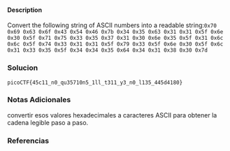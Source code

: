 #### Description

Convert the following string of ASCII numbers into a readable string:`0x70 0x69 0x63 0x6f 0x43 0x54 0x46 0x7b 0x34 0x35 0x63 0x31 0x31 0x5f 0x6e 0x30 0x5f 0x71 0x75 0x33 0x35 0x37 0x31 0x30 0x6e 0x35 0x5f 0x31 0x6c 0x6c 0x5f 0x74 0x33 0x31 0x31 0x5f 0x79 0x33 0x5f 0x6e 0x30 0x5f 0x6c 0x31 0x33 0x35 0x5f 0x34 0x34 0x35 0x64 0x34 0x31 0x38 0x30 0x7d`
### Solucion
```
picoCTF{45c11_n0_qu35710n5_1ll_t311_y3_n0_l135_445d4180}
```
### Notas Adicionales

convertir esos valores hexadecimales a caracteres ASCII para obtener la cadena legible paso a paso.
### Referencias 